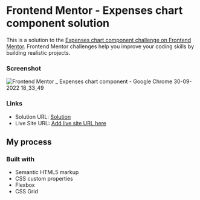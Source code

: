 # Frontend Mentor - Expenses chart component solution

This is a solution to the [Expenses chart component challenge on Frontend Mentor](https://www.frontendmentor.io/challenges/expenses-chart-component-e7yJBUdjwt). Frontend Mentor challenges help you improve your coding skills by building realistic projects. 

### Screenshot
![Frontend Mentor _ Expenses chart component - Google Chrome 30-09-2022 18_33_49](https://user-images.githubusercontent.com/72061096/193281477-79b8d32f-3b78-47e4-af32-ecf922f86604.png)


### Links

- Solution URL: [Solution](https://github.com/yesu2001/expenses-chart)
- Live Site URL: [Add live site URL here](https://your-live-site-url.com)

## My process

### Built with

- Semantic HTML5 markup
- CSS custom properties
- Flexbox
- CSS Grid

